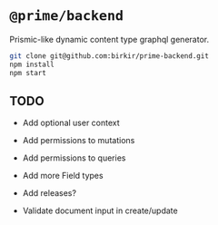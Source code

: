 # `@prime/backend`

Prismic-like dynamic content type graphql generator.

```bash
git clone git@github.com:birkir/prime-backend.git
npm install
npm start
```

## TODO

 - Add optional user context
 - Add permissions to mutations
 - Add permissions to queries
 - Add more Field types
 - Add releases?


- Validate document input in create/update
